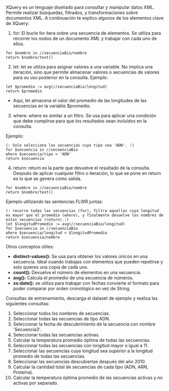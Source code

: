 XQuery es un lenguaje diseñado para consultar y manipular datos XML. Permite realizar búsquedas, filtrados, y transformaciones sobre documentos XML. A continuación te explico algunos de los elementos clave de XQuery:

1. for:
El bucle for itera sobre una secuencia de elementos. Se utiliza para recorrer los nodos de un documento XML y trabajar con cada uno de ellos.
```xquery
for $nombre in //secuenciaBio/nombre
return $nombre/text()
```
2. let:
let se utiliza para asignar valores a una variable. No implica una iteración, sino que permite almacenar valores o secuencias de valores para su uso posterior en la consulta.
Ejemplo:
```xquery
let $promedio := avg(//secuenciaBio/longitud)
return $promedio
```
  - Aquí, let almacena el valor del promedio de las longitudes de las secuencias en la variable $promedio.

3. where:
where es similar a un filtro. Se usa para aplicar una condición que debe cumplirse para que los resultados sean incluidos en la consulta.

Ejemplo:
```xquery
(: Solo selecciona las secuencias cuyo tipo sea 'ADN'. :)
for $secuencia in //secuenciaBio
where $secuencia/tipo = 'ADN'
return $secuencia
```

4. return:
return es la parte que devuelve el resultado de la consulta. Después de aplicar cualquier filtro o iteración, lo que se pone en return es lo que se genera como salida.
```xquery
for $nombre in //secuenciaBio/nombre
return $nombre/text()
```

Ejemplo utilizando las sentencias FLWR juntas:
```xquery
(: recorre todas las secuencias (for), filtra aquellas cuya longitud es mayor que el promedio (where), y finalmente devuelve los nombres de estas secuencias (return).:)
let $longitudPromedio := avg(//secuenciaBio/longitud)
for $secuencia in //secuenciaBio
where $secuencia/longitud > $longitudPromedio
return $secuencia/nombre
```

Otros conceptos útiles:
  - **distinct-values():** Se usa para obtener los valores únicos en una secuencia. Ideal cuando trabajas con elementos que pueden repetirse y solo quieres una copia de cada uno.
  - **count():** Devuelve el número de elementos en una secuencia.
  - **avg():** Calcula el promedio de una secuencia de números.
  - **xs:date():** se utiliza para trabajar con fechas convierte el formato para poder comparar por orden cronológico en vez de String.


Consultas de entrenamiento, descarga el dataset de ejemplo y realiza las siguientes consultas:
  1. Seleccionar todos los nombres de secuencias.
  2. Seleccionar todas las secuencias de tipo ADN.
  3. Seleccionar la fecha de descubrimiento de la secuencia con nombre 'Secuencia3'.
  4. Seleccionar todas las secuencias activas.
  5. Calcular la temperatura promedio óptima de todas las secuencias.
  6. Seleccionar todas las secuencias con longitud mayor o igual a 11.
  7. Seleccionar las secuencias cuya longitud sea superior a la longitud promedio de todas las secuencias.
  8. Seleccionar las secuencias descubiertas después del año 2010.
  9. Calcular la cantidad total de secuencias de cada tipo (ADN, ARN, Proteína).
  10. Calcular la temperatura óptima promedio de las secuencias activas y no activas por separado.
